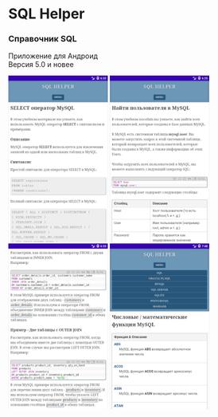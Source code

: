 # SQL Helper


### Справочник SQL

Приложение для Андроид  
Версия 5.0 и новее

<img src="img/Screenshot_1677983570.png" alt="Screenshot" width="200">
<img src="img/Screenshot_1677983148.png" alt="Screenshot" width="200">
<img src="img/Screenshot_1677983638.png" alt="Screenshot" width="200">
<img src="img/Screenshot_1677988119.png" alt="Screenshot" width="200">

